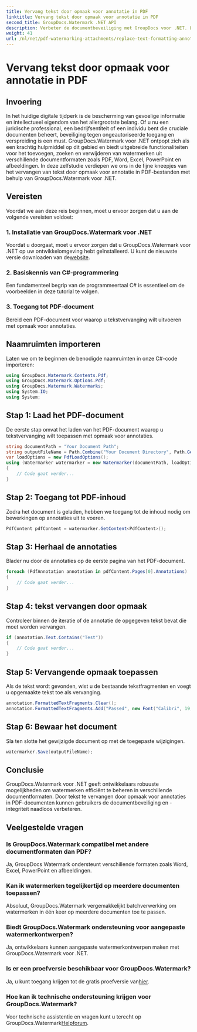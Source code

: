 ```yaml
---
title: Vervang tekst door opmaak voor annotatie in PDF
linktitle: Vervang tekst door opmaak voor annotatie in PDF
second_title: GroupDocs.Watermark .NET API
description: Verbeter de documentbeveiliging met GroupDocs voor .NET. Leer hoe u tekst moeiteloos kunt vervangen door opmaak voor annotaties in PDF-bestanden.
weight: 41
url: /nl/net/pdf-watermarking-attachments/replace-text-formatting-annotation-pdf/
---
```


# Vervang tekst door opmaak voor annotatie in PDF

## Invoering
In het huidige digitale tijdperk is de bescherming van gevoelige informatie en intellectueel eigendom van het allergrootste belang. Of u nu een juridische professional, een bedrijfsentiteit of een individu bent die cruciale documenten beheert, beveiliging tegen ongeautoriseerde toegang en verspreiding is een must. GroupDocs.Watermark voor .NET ontpopt zich als een krachtig hulpmiddel op dit gebied en biedt uitgebreide functionaliteiten voor het toevoegen, zoeken en verwijderen van watermerken uit verschillende documentformaten zoals PDF, Word, Excel, PowerPoint en afbeeldingen. In deze zelfstudie verdiepen we ons in de fijne kneepjes van het vervangen van tekst door opmaak voor annotatie in PDF-bestanden met behulp van GroupDocs.Watermark voor .NET.
## Vereisten
Voordat we aan deze reis beginnen, moet u ervoor zorgen dat u aan de volgende vereisten voldoet:
### 1. Installatie van GroupDocs.Watermark voor .NET
 Voordat u doorgaat, moet u ervoor zorgen dat u GroupDocs.Watermark voor .NET op uw ontwikkelomgeving hebt geïnstalleerd. U kunt de nieuwste versie downloaden van de[website](https://releases.groupdocs.com/Watermark/net/).
### 2. Basiskennis van C#-programmering
Een fundamenteel begrip van de programmeertaal C# is essentieel om de voorbeelden in deze tutorial te volgen.
### 3. Toegang tot PDF-document
Bereid een PDF-document voor waarop u tekstvervanging wilt uitvoeren met opmaak voor annotaties.

## Naamruimten importeren
Laten we om te beginnen de benodigde naamruimten in onze C#-code importeren:
```csharp
using GroupDocs.Watermark.Contents.Pdf;
using GroupDocs.Watermark.Options.Pdf;
using GroupDocs.Watermark.Watermarks;
using System.IO;
using System;
```
## Stap 1: Laad het PDF-document
De eerste stap omvat het laden van het PDF-document waarop u tekstvervanging wilt toepassen met opmaak voor annotaties.
```csharp
string documentPath = "Your Document Path";
string outputFileName = Path.Combine("Your Document Directory", Path.GetFileName(documentPath));
var loadOptions = new PdfLoadOptions();
using (Watermarker watermarker = new Watermarker(documentPath, loadOptions))
{
    // Code gaat verder...
}
```
## Stap 2: Toegang tot PDF-inhoud
Zodra het document is geladen, hebben we toegang tot de inhoud nodig om bewerkingen op annotaties uit te voeren.
```csharp
PdfContent pdfContent = watermarker.GetContent<PdfContent>();
```
## Stap 3: Herhaal de annotaties
Blader nu door de annotaties op de eerste pagina van het PDF-document.
```csharp
foreach (PdfAnnotation annotation in pdfContent.Pages[0].Annotations)
{
    // Code gaat verder...
}
```
## Stap 4: tekst vervangen door opmaak
Controleer binnen de iteratie of de annotatie de opgegeven tekst bevat die moet worden vervangen.
```csharp
if (annotation.Text.Contains("Test"))
{
    // Code gaat verder...
}
```
## Stap 5: Vervangende opmaak toepassen
Als de tekst wordt gevonden, wist u de bestaande tekstfragmenten en voegt u opgemaakte tekst toe als vervanging.
```csharp
annotation.FormattedTextFragments.Clear();
annotation.FormattedTextFragments.Add("Passed", new Font("Calibri", 19, FontStyle.Bold), Color.Red, Color.Aqua);
```
## Stap 6: Bewaar het document
Sla ten slotte het gewijzigde document op met de toegepaste wijzigingen.
```csharp
watermarker.Save(outputFileName);
```

## Conclusie
GroupDocs.Watermark voor .NET geeft ontwikkelaars robuuste mogelijkheden om watermerken efficiënt te beheren in verschillende documentformaten. Door tekst te vervangen door opmaak voor annotaties in PDF-documenten kunnen gebruikers de documentbeveiliging en -integriteit naadloos verbeteren.
## Veelgestelde vragen
### Is GroupDocs.Watermark compatibel met andere documentformaten dan PDF?
Ja, GroupDocs Watermark ondersteunt verschillende formaten zoals Word, Excel, PowerPoint en afbeeldingen.
### Kan ik watermerken tegelijkertijd op meerdere documenten toepassen?
Absoluut, GroupDocs.Watermark vergemakkelijkt batchverwerking om watermerken in één keer op meerdere documenten toe te passen.
### Biedt GroupDocs.Watermark ondersteuning voor aangepaste watermerkontwerpen?
Ja, ontwikkelaars kunnen aangepaste watermerkontwerpen maken met GroupDocs.Watermark voor .NET.
### Is er een proefversie beschikbaar voor GroupDocs.Watermark?
 Ja, u kunt toegang krijgen tot de gratis proefversie van[hier](https://releases.groupdocs.com/).
### Hoe kan ik technische ondersteuning krijgen voor GroupDocs.Watermark?
 Voor technische assistentie en vragen kunt u terecht op GroupDocs.Watermark[Helpforum](https://forum.groupdocs.com/c/watermark/19).